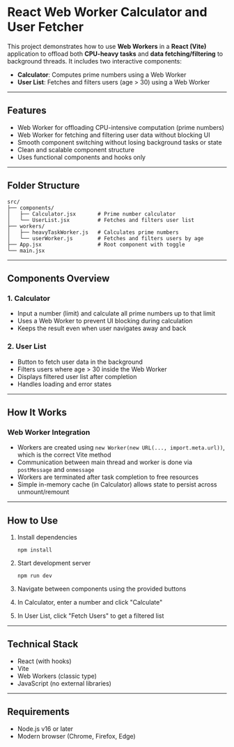 

# React Web Worker Calculator and User Fetcher

This project demonstrates how to use **Web Workers** in a **React (Vite)** application to offload both **CPU-heavy tasks** and **data fetching/filtering** to background threads. It includes two interactive components:

* **Calculator**: Computes prime numbers using a Web Worker
* **User List**: Fetches and filters users (age > 30) using a Web Worker

---

## Features

* Web Worker for offloading CPU-intensive computation (prime numbers)
* Web Worker for fetching and filtering user data without blocking UI
* Smooth component switching without losing background tasks or state
* Clean and scalable component structure
* Uses functional components and hooks only

---

## Folder Structure

```
src/
├── components/
│   ├── Calculator.jsx       # Prime number calculator
│   └── UserList.jsx         # Fetches and filters user list
├── workers/
│   ├── heavyTaskWorker.js   # Calculates prime numbers
│   └── userWorker.js        # Fetches and filters users by age
├── App.jsx                  # Root component with toggle
└── main.jsx
```

---

## Components Overview

### 1. Calculator

* Input a number (limit) and calculate all prime numbers up to that limit
* Uses a Web Worker to prevent UI blocking during calculation
* Keeps the result even when user navigates away and back

### 2. User List

* Button to fetch user data in the background
* Filters users where age > 30 inside the Web Worker
* Displays filtered user list after completion
* Handles loading and error states

---

## How It Works

### Web Worker Integration

* Workers are created using `new Worker(new URL(..., import.meta.url))`, which is the correct Vite method
* Communication between main thread and worker is done via `postMessage` and `onmessage`
* Workers are terminated after task completion to free resources
* Simple in-memory cache (in Calculator) allows state to persist across unmount/remount

---

## How to Use

1. Install dependencies

   `npm install`

2. Start development server

   `npm run dev`

3. Navigate between components using the provided buttons

4. In Calculator, enter a number and click "Calculate"

5. In User List, click "Fetch Users" to get a filtered list

---

## Technical Stack

* React (with hooks)
* Vite
* Web Workers (classic type)
* JavaScript (no external libraries)

---

## Requirements

* Node.js v16 or later
* Modern browser (Chrome, Firefox, Edge)



